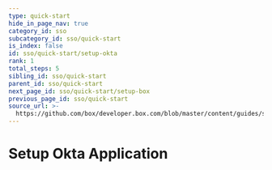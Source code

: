 ```yaml
---
type: quick-start
hide_in_page_nav: true
category_id: sso
subcategory_id: sso/quick-start
is_index: false
id: sso/quick-start/setup-okta
rank: 1
total_steps: 5
sibling_id: sso/quick-start
parent_id: sso/quick-start
next_page_id: sso/quick-start/setup-box
previous_page_id: sso/quick-start
source_url: >-
  https://github.com/box/developer.box.com/blob/master/content/guides/sso/quick-start/1-setup-okta.md
---
```


# Setup Okta Application
